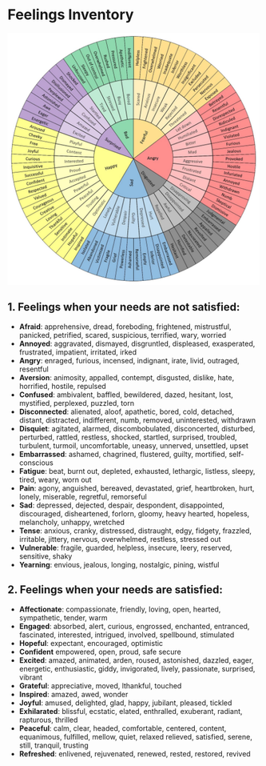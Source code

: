 # Feelings Inventory

![feelings](feelings-wheel.jpg)

## 1. Feelings when your needs are not satisfied:
* **Afraid**: apprehensive, dread, foreboding, frightened, mistrustful, panicked, petrified, scared, suspicious, terrified, wary, worried
* **Annoyed**: aggravated, dismayed, disgruntled, displeased, exasperated, frustrated, impatient, irritated, irked
* **Angry**: enraged, furious, incensed, indignant, irate, livid, outraged, resentful
* **Aversion**: animosity, appalled, contempt, disgusted, dislike, hate, horrified, hostile, repulsed
* **Confused**: ambivalent, baffled, bewildered, dazed, hesitant, lost, mystified, perplexed, puzzled, torn
* **Disconnected**: alienated, aloof, apathetic, bored, cold, detached, distant, distracted, indifferent, numb, removed, uninterested, withdrawn
* **Disquiet**: agitated, alarmed, discombobulated, disconcerted, disturbed, perturbed, rattled, restless, shocked, startled, surprised, troubled, turbulent, turmoil, uncomfortable, uneasy, unnerved, unsettled, upset
* **Embarrassed**: ashamed, chagrined, flustered, guilty, mortified, self-conscious
* **Fatigue**: beat, burnt out, depleted, exhausted, lethargic, listless, sleepy, tired, weary, worn out
* **Pain**: agony, anguished, bereaved, devastated, grief, heartbroken, hurt, lonely, miserable, regretful, remorseful
* **Sad**: depressed, dejected, despair, despondent, disappointed, discouraged, disheartened, forlorn, gloomy, heavy hearted, hopeless, melancholy, unhappy, wretched
* **Tense**: anxious, cranky, distressed, distraught, edgy, fidgety, frazzled, irritable, jittery, nervous, overwhelmed, restless, stressed out
* **Vulnerable**: fragile, guarded, helpless, insecure, leery, reserved, sensitive, shaky
* **Yearning**: envious, jealous, longing, nostalgic, pining, wistful

## 2. Feelings when your needs are satisfied:

* **Affectionate**: compassionate, friendly, loving, open, hearted, sympathetic, tender, warm
* **Engaged**: absorbed, alert, curious, engrossed, enchanted, entranced, fascinated, interested, intrigued, involved, spellbound, stimulated
* **Hopeful**: expectant, encouraged, optimistic
* **Confident** empowered, open, proud, safe secure
* **Excited**: amazed, animated, arden, roused, astonished, dazzled, eager, energetic, enthusiastic, giddy, invigorated, lively, passionate, surprised, vibrant
* **Grateful**: appreciative, moved, lthankful, touched
* **Inspired**: amazed, awed, wonder
* **Joyful**: amused, delighted, glad, happy, jubilant, pleased, tickled
* **Exhilarated**: blissful, ecstatic, elated, enthralled, exuberant, radiant, rapturous, thrilled
* **Peaceful**: calm, clear, headed, comfortable, centered, content, equanimous, fulfilled, mellow, quiet, relaxed relieved, satisfied, serene, still, tranquil, trusting
* **Refreshed**: enlivened, rejuvenated, renewed, rested, restored, revived

